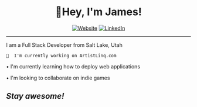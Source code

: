 <h1 align="center">👋Hey, I'm James!</h1>

<p align="center">
    <a href="http://artistlinq.com/"><img alt="Website" src="https://img.shields.io/badge/Visit-ArtistLinq.com-green?logo=rss&style=for-the-badge"></a>
    <a href="https://www.linkedin.com/in/jrichm444/"><img alt="LinkedIn" src="https://img.shields.io/badge/connect-James Richmond-green?logo=linkedin&style=for-the-badge"></a>
</p>

<hr>

I am a Full Stack Developer from Salt Lake, Utah

    🔧  I'm currently working on ArtistLinq.com

• I'm currently learning how to deploy web applications

• I'm looking to collaborate on indie games

<h2><i>Stay awesome!</i></h2>
